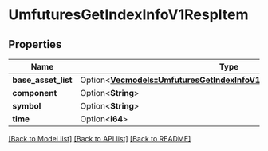 # UmfuturesGetIndexInfoV1RespItem

## Properties

Name | Type | Description | Notes
------------ | ------------- | ------------- | -------------
**base_asset_list** | Option<[**Vec<models::UmfuturesGetIndexInfoV1RespItemBaseAssetListInner>**](UmfuturesGetIndexInfoV1RespItem_baseAssetList_inner.md)> |  | [optional]
**component** | Option<**String**> |  | [optional]
**symbol** | Option<**String**> |  | [optional]
**time** | Option<**i64**> |  | [optional]

[[Back to Model list]](../README.md#documentation-for-models) [[Back to API list]](../README.md#documentation-for-api-endpoints) [[Back to README]](../README.md)


